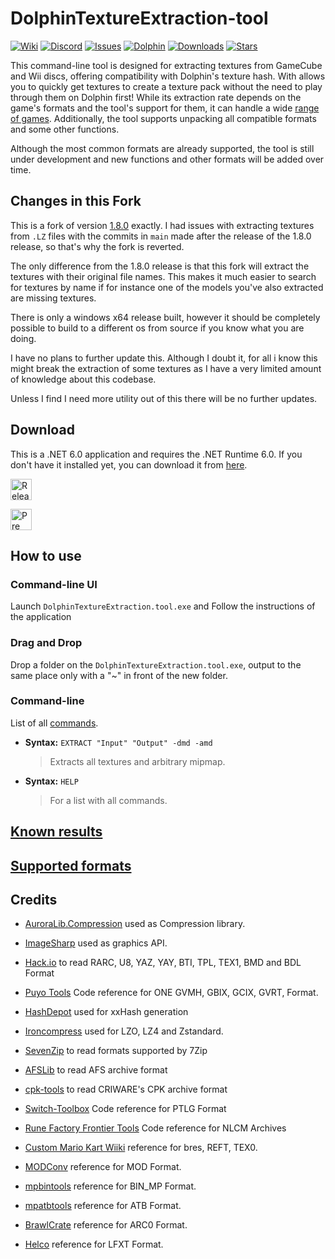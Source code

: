 # DolphinTextureExtraction-tool
[![Wiki](https://img.shields.io/badge/Wiki-grey)](https://github.com/Venomalia/DolphinTextureExtraction-tool/wiki)
[![Discord](https://img.shields.io/badge/Discord-blue?logo=Discord&logoColor=fff)](https://discord.gg/vtNRNxahTw)
[![Issues](https://img.shields.io/github/issues/Venomalia/DolphinTextureExtraction-tool?color=orange)](https://github.com/Venomalia/DolphinTextureExtraction-tool/issues)
[![Dolphin](https://img.shields.io/badge/Dolphin-Forum-88e)](https://forums.dolphin-emu.org/Thread-textureextraction-tool-v0-8-2-6)
[![Downloads](https://img.shields.io/github/downloads/Venomalia/DolphinTextureExtraction-tool/total?color=907&label=Downloads)](https://github.com/Venomalia/DolphinTextureExtraction-tool/releases)
[![Stars](https://img.shields.io/github/stars/Venomalia/DolphinTextureExtraction-tool?color=990&label=Stars)](https://github.com/Venomalia/DolphinTextureExtraction-tool/stargazers)

This command-line tool is designed for extracting textures from GameCube and Wii discs, offering compatibility with Dolphin's texture hash.
With allows you to quickly get textures to create a texture pack  without the need to play through them on Dolphin first!
While its extraction rate depends on the game's formats and the tool's support for them, it can handle a wide [range of games](https://github.com/Venomalia/DolphinTextureExtraction-tool/wiki/Known-results).
Additionally, the tool supports unpacking all compatible formats and some other functions. 

Although the most common formats are already supported, the tool is still under development and new functions and other formats will be added over time.

## Changes in this Fork
This is a fork of version [1.8.0](https://github.com/Venomalia/DolphinTextureExtraction-tool/releases/tag/1.8.0) exactly. I had issues with extracting textures from `.LZ` files with the commits in `main` made after the release of the 1.8.0 release, so that's why the fork is reverted.

The only difference from the 1.8.0 release is that this fork will extract the textures with their original file names. This makes it much easier to search for textures by name if for instance one of the models you've also extracted are missing textures.

There is only a windows x64 release built, however it should be completely possible to build to a different os from source if you know what you are doing.

I have no plans to further update this. Although I doubt it, for all i know this might break the extraction of some textures as I have a very limited amount of knowledge about this codebase.

Unless I find I need more utility out of this there will be no further updates.

## Download
This is a .NET 6.0 application and requires the .NET Runtime 6.0. If you don't have it installed yet, you can download it from [here](https://dotnet.microsoft.com/en-us/download/dotnet/6.0).

[<img src="https://img.shields.io/github/v/release/Venomalia/DolphinTextureExtraction-tool?style=for-the-badge" alt="Release Download" height="34"/>](https://github.com/Venomalia/DolphinTextureExtraction-tool/releases/latest)

[<img src="https://img.shields.io/github/v/release/Venomalia/DolphinTextureExtraction-tool?include_prereleases&sort=semver&label=prerelease&style=for-the-badge" alt="Pre releases Download" height="34"/>](https://github.com/Venomalia/DolphinTextureExtraction-tool/releases/)

## How to use

### Command-line UI
Launch `DolphinTextureExtraction.tool.exe` and
Follow the instructions of the application

### Drag and Drop
Drop a folder on the `DolphinTextureExtraction.tool.exe`,
output to the same place only with a "~" in front of the new folder.

### Command-line
List of all [commands](https://github.com/Venomalia/DolphinTextureExtraction-tool/wiki/Command-Line-Commands).

- **Syntax:** `EXTRACT "Input" "Output" -dmd -amd`
   > Extracts all textures and arbitrary mipmap.

- **Syntax:** `HELP`
   > For a list with all commands.

## [Known results](https://github.com/Venomalia/DolphinTextureExtraction-tool/wiki/Known-results)

## [Supported formats](https://github.com/Venomalia/DolphinTextureExtraction-tool/wiki/Supported-formats)

## Credits
 
- [AuroraLib.Compression](https://github.com/Venomalia/AuroraLib.Compression) used as Compression library.

- [ImageSharp](https://github.com/SixLabors/ImageSharp) used as graphics API.

- [Hack.io](https://github.com/SuperHackio/Hack.io) to read RARC, U8, YAZ, YAY, BTI, TPL, TEX1, BMD and BDL Format

- [Puyo Tools](https://github.com/nickworonekin/puyotools) Code reference for ONE GVMH, GBIX, GCIX, GVRT, Format.

- [HashDepot](https://github.com/ssg/HashDepot) used for xxHash generation

- [Ironcompress](https://github.com/aloneguid/ironcompress) used for LZO, LZ4 and Zstandard.

- [SevenZip](https://github.com/adoconnection/SevenZipExtractor) to read formats supported by 7Zip
	
- [AFSLib](https://github.com/MaikelChan/AFSLib) to read AFS archive format

- [cpk-tools](https://github.com/ConnorKrammer/cpk-tools) to read CRIWARE's CPK archive format
	
- [Switch-Toolbox](https://github.com/KillzXGaming/Switch-Toolbox/blob/12dfbaadafb1ebcd2e07d239361039a8d05df3f7/File_Format_Library/FileFormats/NLG/MarioStrikers/StrikersRLT.cs) Code reference for PTLG Format
	
- [Rune Factory Frontier Tools](https://github.com/master801/Rune-Factory-Frontier-Tools) Code reference for NLCM Archives
	
- [Custom Mario Kart Wiiki](https://wiki.tockdom.com/wiki/BRRES_(File_Format)) reference for bres, REFT, TEX0.
	
- [MODConv](https://github.com/intns/MODConv) reference for MOD Format.
	
- [mpbintools](https://github.com/gamemasterplc/mpbintools) reference for BIN_MP Format.
	
- [mpatbtools](https://github.com/gamemasterplc/mpatbtools) reference for ATB Format.

- [BrawlCrate](https://github.com/soopercool101/BrawlCrate) reference for ARC0 Format.

- [Helco](https://github.com/Helco/Pitfall) reference for LFXT Format.

